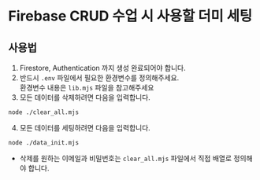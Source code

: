 # Firebase CRUD 수업 시 사용할 더미 세팅

## 사용법
1. Firestore, Authentication 까지 생성 완료되어야 합니다.
2. 반드시 `.env` 파일에서 필요한 환경변수를 정의해주세요.  
환경변수 내용은 `lib.mjs` 파일을 참고해주세요
3. 모든 데이터를 삭제하려면 다음을 입력합니다.
```
node ./clear_all.mjs
```
4. 모든 데이터를 세팅하려면 다음을 입력합니다.
```
node ./data_init.mjs
```

- 삭제를 원하는 이메일과 비밀번호는 `clear_all.mjs` 파일에서 직접 배열로 정의해야 합니다.  
